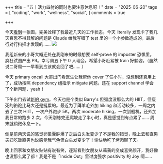 +++
title = "五｜活力四射的同时也要注意休息呀！"
date = "2025-06-20"
tags = [
    "coding",
    "work",
    "wellness",
    "social",
]
comments = true

+++

今天[看到](https://t.me/rvalue_daily/5276)一张图，完美诠释了我最近几天的工作状态。今天 literally 发现卡了我几天百思不得其解的问题是 Claude 给我写错了 test 里的一个小参数造成的，最后行对行扫描才发现的…… 
![](https://media.douchi.space/douchi/media_attachments/files/114/718/224/776/010/036/original/202a8ab1c7784524.png)

我组新来的小哥大概还处在我刚来的时候想要 self-prove 的 imposter 恐惧里，疯狂试图产出 PR。幸亏周五下午 0 人理会，希望小哥赶紧被 train 好躺姿。（虽然说二哥周一一早看到应该就会回了吧…… ）

今天 primary oncall 大哥出门看医生让我帮他 cover 了仨小时，没想到还真用上了，成功按照 dependency 组指示 mitigate 问题。还在 support channel 学会了个新问题，yeah！

下午出门去试[新的 gym](https://douchi.space/@mtfront/114719932154027642)。今天也是个类似 Barry's 但强度没那么大的 HIIT，但瘦死的骆驼比马大还是挺累的。最近为了薅羊毛外加 hiking 和活动较多，一周之内去了三次 HIIT，一次户外跑步 5K，两次 moderate hiking，一次划船机，还外加我日常的跑步 2 次。今天刚练完还爬坡走了半小时，真是感觉到有点累了…… 周末就稍微休息一下。

倒是前两天说的感觉卵巢囊肿爆了之后白头发变少了不是我的错觉，晚上去和直男夫妇吃饭直男也说感觉我气色佳白头发变少了！愉快地吃了烤肉聊了天。

晚上回家和女朋友贴贴有说有笑，逐渐看到女朋友从蔫蔫的变成喜笑颜开，我好像也没那么累了都！我是不是「Inside Out」里过度强求 positivity 的 Joy 啊…… 